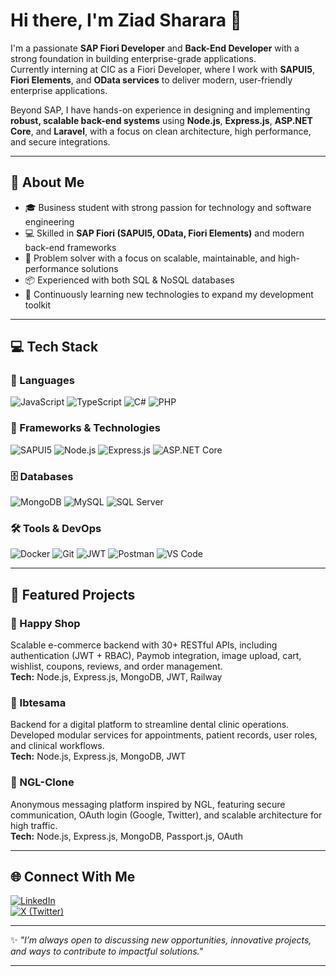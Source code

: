 <!-- <img src="images/banner.png"/> -->
<!--
<img src="https://readme-typing-svg.demolab.com/?lines=Hello+Advanturer+!;Welcome+to+my+world.;I+hope+you+will+enjoy+your+stay+and+my+code.;but+be+careful+of+the+bugs,+there+are+everywhere!;Good+luck+!&font=Press%20Start%202P&width=900&height=50&duration=4000&pause=1000">
-->
<!--
[![Typing SVG](https://readme-typing-svg.demolab.com?font=Aref+Ruqaa&size=66&letterSpacing=&duration=3000&pause=1000&color=F70D0D&center=true&vCenter=true&width=600&height=100&lines=%D8%A7%D9%84%D8%AF%D9%8A%D8%A8)](https://git.io/typing-svg) 
-->
<!--
### Hey, Elذeeb's here

<img src="11.gif" height=300/> 
-->
<!-- 
<h1 align= "center"><b>Salve Folks! 👾, Here is Eldeeb 💀</b></h1>

<div align="center">
A <strong>Back-End Developer</strong> and <strong>Database Management</strong>.
</div>
<br>
<div align="center">
<p> Build robust, scalable, and efficient systems with passion. I specialize in creating clean and optimized back-end solutions, with a focus on performance and reliability. </p>
</div>
-->
<!--
<div style="text-align: center;">
  <a href="https://www.youtube.com/watch?v=dQw4w9WgXcQ">
    <img src="/11.gif" alt="cover" style="width: 3000px;">
  </a>
</div>
-->
<!--
<div align= "center">

<div align="center">
    <img width="5" />
    <img src="https://skillicons.dev/icons?i=html" height="60" alt="html5 logo" />
    <img width="5" />
    <img src="https://skillicons.dev/icons?i=css" height="60" alt="css logo" />
    <img width="5" />
    <img src="https://skillicons.dev/icons?i=js" height="60" alt="JS logo" />
    <img width="5" />
    <img src="https://skillicons.dev/icons?i=ts" height="60" alt="TypeScript logo" />
    <img width="5" />
    <img src="https://skillicons.dev/icons?i=cs" height="60" alt="C# logo" />
</div>

<div align="center">
    <img width="5" />
    <img src="https://skillicons.dev/icons?i=nodejs" height="60" alt="Node js logo" />
    <img width="5" />
    <img src="https://skillicons.dev/icons?i=express" height="60" alt="express logo" />
    <img width="5" />
    <img src="https://skillicons.dev/icons?i=nestjs" height="60" alt="nestjs logo" />
    <img width="5" />
    <img src="https://skillicons.dev/icons?i=nextjs" height="60" alt="nextjs logo" />
    <img width="5" />
    <img src="https://skillicons.dev/icons?i=react" height="60" alt="react logo" />
</div>

<div align="center">
    <img width="5" />
    <img src="https://skillicons.dev/icons?i=postgres" height="60" alt="PostgreSQL logo" />
    <img width="5" />
    <img src="https://skillicons.dev/icons?i=sqlite" height="60" alt="Sql logo" />
    <img width="5" />
    <img src="https://skillicons.dev/icons?i=mysql" height="60" alt="MySql logo" />
    <img width="5" />
    <img src="https://skillicons.dev/icons?i=mongodb" height="60" alt="MongoDB logo" />
</div>

<div align="center">
    <img width="5" />
    <img src="https://skillicons.dev/icons?i=git" height="60" alt="Git logo" />
    <img width="5" />
    <img src="https://skillicons.dev/icons?i=github" height="60" alt="GitHub logo" />
    <img width="5" />
    <img src="https://skillicons.dev/icons?i=docker" height="60" alt="Docker logo" />
    <img width="5" />
    <img src="https://skillicons.dev/icons?i=azure" height="60" alt="Azure logo" />
    <img width="5" />
    <img src="https://skillicons.dev/icons?i=aws" height="60" alt="AWS logo" />
    <img width="5" />
    <img src="https://skillicons.dev/icons?i=kubernetes" height="60" alt="kubernetes logo" />
    <img width="5" />
    <img src="https://skillicons.dev/icons?i=redis" height="60" alt="redis logo" />
</div>

<div align="center">
    <img width="5" />
    <img src="https://skillicons.dev/icons?i=vscode" height="60" alt="vscode logo" />
    <img width="5" />
    <img src="https://skillicons.dev/icons?i=visualstudio" height="60" alt="visualstudio logo" />
    <img width="5" />
    <img src="https://skillicons.dev/icons?i=postman" height="60" alt="postman logo" />
    <img width="5" />
    <img src="https://skillicons.dev/icons?i=discord" height="60" alt="discord logo" />
    <img width="5" />
    <img src="https://skillicons.dev/icons?i=notion" height="60" alt="notion logo" />
</div>

<div align="center">
    <img width="5" />
    <img src="https://skillicons.dev/icons?i=windows" height="60" alt="Windows logo" />
    <img width="5" />
    <img src="https://skillicons.dev/icons?i=linux" height="60" alt="Linux logo" />
    <img width="5" />
    <img src="https://skillicons.dev/icons?i=ubuntu" height="60" alt="Ubuntu logo" />
</div>

<div align="center">
    <img width="5" />
    <img src="https://skillicons.dev/icons?i=powershell" height="60" alt="PowerShell logo" />
    <img width="5" />
    <img src="https://skillicons.dev/icons?i=npm" height="60" alt="npm logo" />
</div>

-->

<!--
## Get in Touch
[![LinkedIn](https://img.shields.io/badge/LinkedIn-0077B5?style=for-the-badge&logo=linkedin&logoColor=white)](https://www.linkedin.com/in/ziad-sharara)
[![Email](https://img.shields.io/badge/Email-D14836?style=for-the-badge&logo=gmail&logoColor=white)](mailto:ziad.shararaa@gmail.com)
[![Twitter](https://img.shields.io/badge/Twitter-1DA1F2?style=for-the-badge&logo=twitter&logoColor=white)](https://x.com/eldeeb0x)

![Profile Views](https://komarev.com/ghpvc/?username=ziadsharara&color=brightgreen)
-->

<!--
## Statistics 
![GitHub Stats](https://github-readme-stats.vercel.app/api?username=ziadsharara&show_icons=true&theme=radical)  
![GitHub Streak](https://github-readme-streak-stats.herokuapp.com/?user=ziadsharara&theme=vision-friendly-dark)
-->

<!--
## Github Achievements
![Github Streaks](https://github-profile-trophy.vercel.app/?username=SPiercer&theme=tokyonight&row=1&column=8)
<p align="center"><img src= 'https://capsule-render.vercel.app/api?type=rect&color=gradient&height=2.5'/></p>
-->



# Hi there, I'm Ziad Sharara 👋

I'm a passionate **SAP Fiori Developer** and **Back-End Developer** with a strong foundation in building enterprise-grade applications.  
Currently interning at CIC as a Fiori Developer, where I work with **SAPUI5**, **Fiori Elements**, and **OData services** to deliver modern, user-friendly enterprise applications.  

Beyond SAP, I have hands-on experience in designing and implementing **robust, scalable back-end systems** using **Node.js**, **Express.js**, **ASP.NET Core**, and **Laravel**, with a focus on clean architecture, high performance, and secure integrations.

---

## 🚀 About Me

- 🎓 Business student with strong passion for technology and software engineering  
- 💻 Skilled in **SAP Fiori (SAPUI5, OData, Fiori Elements)** and modern back-end frameworks  
- 🧠 Problem solver with a focus on scalable, maintainable, and high-performance solutions  
- 📦 Experienced with both SQL & NoSQL databases  
- 🌱 Continuously learning new technologies to expand my development toolkit  

---

## 💻 Tech Stack

### 🧩 Languages
![JavaScript](https://img.shields.io/badge/JavaScript-F7DF1E?style=for-the-badge&logo=javascript&logoColor=black)
![TypeScript](https://img.shields.io/badge/TypeScript-3178C6?style=for-the-badge&logo=typescript&logoColor=white)
![C#](https://img.shields.io/badge/C%23-239120?style=for-the-badge&logo=c-sharp&logoColor=white)
![PHP](https://img.shields.io/badge/PHP-777BB4?style=for-the-badge&logo=php&logoColor=white)

### 🧱 Frameworks & Technologies
![SAPUI5](https://img.shields.io/badge/SAPUI5-0FAAFF?style=for-the-badge&logo=sap&logoColor=white)
![Node.js](https://img.shields.io/badge/Node.js-339933?style=for-the-badge&logo=node.js&logoColor=white)
![Express.js](https://img.shields.io/badge/Express.js-000000?style=for-the-badge&logo=express&logoColor=white)
![ASP.NET Core](https://img.shields.io/badge/ASP.NET%20Core-512BD4?style=for-the-badge&logo=dotnet&logoColor=white)

### 🗄️ Databases
![MongoDB](https://img.shields.io/badge/MongoDB-4EA94B?style=for-the-badge&logo=mongodb&logoColor=white)
![MySQL](https://img.shields.io/badge/MySQL-00758F?style=for-the-badge&logo=mysql&logoColor=white)
![SQL Server](https://img.shields.io/badge/SQL%20Server-CC2927?style=for-the-badge&logo=microsoftsqlserver&logoColor=white)

### 🛠️ Tools & DevOps
![Docker](https://img.shields.io/badge/Docker-2496ED?style=for-the-badge&logo=docker&logoColor=white)
![Git](https://img.shields.io/badge/Git-F05032?style=for-the-badge&logo=git&logoColor=white)
![JWT](https://img.shields.io/badge/JWT-000000?style=for-the-badge&logo=jsonwebtokens&logoColor=white)
![Postman](https://img.shields.io/badge/Postman-FF6C37?style=for-the-badge&logo=postman&logoColor=white)
![VS Code](https://img.shields.io/badge/VS%20Code-007ACC?style=for-the-badge&logo=visual-studio-code&logoColor=white)

---

## 📂 Featured Projects

### 🛒 Happy Shop
Scalable e-commerce backend with 30+ RESTful APIs, including authentication (JWT + RBAC), Paymob integration, image upload, cart, wishlist, coupons, reviews, and order management.  
**Tech:** Node.js, Express.js, MongoDB, JWT, Railway  

### 🦷 Ibtesama
Backend for a digital platform to streamline dental clinic operations. Developed modular services for appointments, patient records, user roles, and clinical workflows.  
**Tech:** Node.js, Express.js, MongoDB, JWT  

### 💬 NGL-Clone
Anonymous messaging platform inspired by NGL, featuring secure communication, OAuth login (Google, Twitter), and scalable architecture for high traffic.  
**Tech:** Node.js, Express.js, MongoDB, Passport.js, OAuth  

---

## 🌐 Connect With Me

[![LinkedIn](https://img.shields.io/badge/LinkedIn-%230077B5.svg?logo=linkedin&logoColor=white)](https://linkedin.com/in/ziadsharara)  
[![X (Twitter)](https://img.shields.io/badge/X-black.svg?logo=X&logoColor=white)](https://x.com/eldeeb0x)

---

✨ *"I’m always open to discussing new opportunities, innovative projects, and ways to contribute to impactful solutions."*  

---




